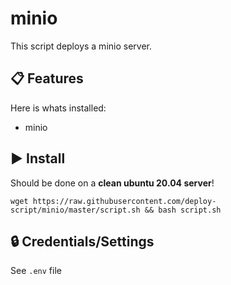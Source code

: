 # minio

This script deploys a minio server.

## :clipboard: Features

Here is whats installed:

 - minio

## :arrow_forward: Install

Should be done on a **clean ubuntu 20.04 server**!

```
wget https://raw.githubusercontent.com/deploy-script/minio/master/script.sh && bash script.sh
```

## :lock: Credentials/Settings

 See `.env` file
